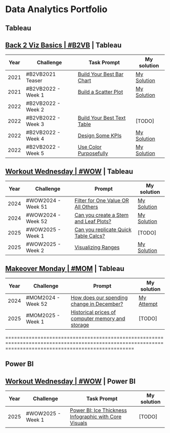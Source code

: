                                                                                 
# Data Analytics Portfolio

## Tableau

## [Back 2 Viz Basics |  #B2VB](https://www.thetableaustudentguide.com/vizbasics) | Tableau              
Year | Challenge | Task Prompt | My solution                     
--- | --- | --- | ---                             
2021 | #B2VB2021 Teaser | [Build Your Best Bar Chart](https://data.world/back2vizbasics/2021teaser-build-your-best-bar-chart)  | [My Solution](https://public.tableau.com/views/B2VB-2021-Teaser/B2VB2021Teaser?:language=en-US&:sid=&:redirect=auth&:display_count=n&:origin=viz_share_link)
2021 | #B2VB2022 - Week 1| [Build a Scatter Plot](https://data.world/back2vizbasics/2020week1-build-a-scatter-plot) | [My Solution](https://public.tableau.com/views/B2VB-2022-Week1/B2VB-2022-Week1?:language=en-US&:sid=&:redirect=auth&:display_count=n&:origin=viz_share_link)                               
2022 | #B2VB2022 - Week 2 |
2022 | #B2VB2022 -  Week 3 | [Build Your Best Text Table](https://data.world/back2vizbasics/2022week-3-build-your-best-text-table) | [TODO]
2022 | #B2VB2022 -  Week 4 |[Design Some KPIs](https://data.world/back2vizbasics/2022week-4-design-some-kpis) | [My Solution](https://public.tableau.com/views/B2VB-2022-Week4-Design-Some-KPIs-Basic/B2VB-2022-Week4-Design-KPIs-Trial?:language=en-US&:sid=&:redirect=auth&:display_count=n&:origin=viz_share_link)
2022 | #B2VB2022 -  Week 5 | [Use Color Purposefully](https://data.world/back2vizbasics/2022week-5-use-color-purposefully) | [My Solution](https://public.tableau.com/views/B2VB-2022-Week5-UseColorsPurposefully/B2VB-2022-Week5?:language=en-US&:sid=&:display_count=n&:origin=viz_share_link) 

## [Workout Wednesday | #WOW](https://workout-wednesday.com/) | Tableau     
Year | Challenge | Prompt | My solution                     
--- | --- | --- | ---                                 
2024 | #WOW2024 - Week 51 | [Filter for One Value OR All Others](https://workout-wednesday.com/2024w51tab/) | [My Solution](https://public.tableau.com/shared/93YXPDWZS?:display_count=n&:origin=viz_share_link)     
2024 | #WOW2024 - Week 52 | [Can you create a Stem and Leaf Plots?](https://workout-wednesday.com/2024w52tab/) | [My Solution](https://public.tableau.com/views/WOW2024-Week52-CreateStemAnd-Leaf-Plot/StemandLeafDashboard?:language=en-US&:sid=&:redirect=auth&:display_count=n&:origin=viz_share_link)
2025 | #WOW2025 - Week 1 | [Can you replicate Quick Table Calcs?](https://workout-wednesday.com/2025w1tab/) | [TODO]
2025 | #WOW2025 - Week 2 | [Visualizing Ranges](https://workout-wednesday.com/2025w2tab/) | [My Solution](https://public.tableau.com/views/WOW2025Week2-VisualizingRanges_17368406640380/WOW2025Week2VisualizingRanges?:language=en-US&:sid=&:redirect=auth&:display_count=n&:origin=viz_share_link) | [How-To-Guide]
        
## [Makeover Monday | #MOM](https://makeovermonday.co.uk/) | Tableau 
Year | Challenge | Prompt | My solution                     
--- |--- | --- | ---        
2024 | #MOM2024 - Week 52 | [How does our spending change in December?](https://www.bankofengland.co.uk/explainers/how-much-do-we-spend-at-christmas) | [My Attempt](https://public.tableau.com/app/profile/developer6806/viz/christmas_spending_17353298173970/Dashboard-Makeover)
2025 | #MOM2025 - Week 1 | [Historical prices of computer memory and storage](https://ourworldindata.org/grapher/historical-cost-of-computer-memory-and-storage) | [TODO]

========================================================================================================================================================
## Power BI
## [Workout Wednesday |  #WOW](https://www.thetableaustudentguide.com/vizbasics) | Power BI              
Year | Challenge | Task Prompt | My solution                     
--- | --- | --- | ---                             
2025 | #WOW2025 - Week 1 | [Power BI: Ice Thickness Infographic with Core Visuals](https://workout-wednesday.com/pbi-2025-w02/)  | [TODO]
